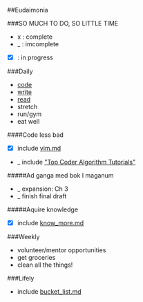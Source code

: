 ##Eudaimonia

###SO MUCH TO DO, SO LITTLE TIME
*  x  : complete
*  _  : imcomplete
* [x] : in progress

###Daily
* [code](#code-less-bad)
* [write](#writing)
* [read](#reading)
* stretch
* run/gym
* eat well

####Code less bad
<a name="code-less-bad"></a>

* [x] include [vim.md](https://github.com/jclif/eudaimonia/blob/master/vim.md)
* _ include ["Top Coder Algorithm Tutorials"](http://www.topcoder.com/tc?d1=tutorials&d2=alg_index&module=Static)

#####Ad ganga med bok I maganum
<a name="writing"></a>

* _ expansion: Ch 3
* _ finish final draft

#####Aquire knowledge
<a name="reading"></a>

* [x] include [know_more.md](https://github.com/jclif/eudaimonia/blob/master/current/read_more.md)

###Weekly
* volunteer/mentor opportunities
* get groceries
* clean all the things!

###Lifely

* include [bucket_list.md](https://github.com/jclif/eudaimonia/blob/master/current/bucket_list.md)
